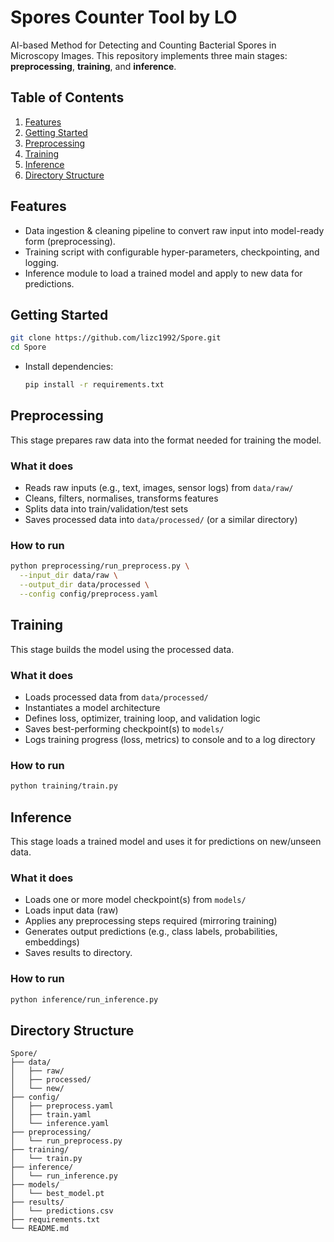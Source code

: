 # Spores Counter Tool by LO

AI-based Method for Detecting and Counting Bacterial Spores in Microscopy Images.
This repository implements three main stages: **preprocessing**, **training**, and **inference**.

## Table of Contents

1. [Features](#features)
2. [Getting Started](#getting-started)
3. [Preprocessing](#preprocessing)
4. [Training](#training)
5. [Inference](#inference)
6. [Directory Structure](#directory-structure)

## Features

* Data ingestion & cleaning pipeline to convert raw input into model-ready form (preprocessing).
* Training script with configurable hyper-parameters, checkpointing, and logging.
* Inference module to load a trained model and apply to new data for predictions.

## Getting Started

  ```bash
  git clone https://github.com/lizc1992/Spore.git  
  cd Spore  
  ```
* Install dependencies:

  ```bash
  pip install -r requirements.txt  
  ```

## Preprocessing

This stage prepares raw data into the format needed for training the model.

### What it does

* Reads raw inputs (e.g., text, images, sensor logs) from `data/raw/`
* Cleans, filters, normalises, transforms features
* Splits data into train/validation/test sets
* Saves processed data into `data/processed/` (or a similar directory)

### How to run

```bash
python preprocessing/run_preprocess.py \
  --input_dir data/raw \
  --output_dir data/processed \
  --config config/preprocess.yaml  
```

## Training

This stage builds the model using the processed data.

### What it does

* Loads processed data from `data/processed/`
* Instantiates a model architecture 
* Defines loss, optimizer, training loop, and validation logic
* Saves best-performing checkpoint(s) to `models/`
* Logs training progress (loss, metrics) to console and to a log directory

### How to run

```bash
python training/train.py 
```

## Inference

This stage loads a trained model and uses it for predictions on new/unseen data.

### What it does

* Loads one or more model checkpoint(s) from `models/`
* Loads input data (raw)
* Applies any preprocessing steps required (mirroring training)
* Generates output predictions (e.g., class labels, probabilities, embeddings)
* Saves results to directory.

### How to run

```bash
python inference/run_inference.py 
```


## Directory Structure

```
Spore/
├── data/
│   ├── raw/
│   ├── processed/
│   └── new/                
├── config/
│   ├── preprocess.yaml
│   ├── train.yaml
│   └── inference.yaml
├── preprocessing/
│   └── run_preprocess.py
├── training/
│   └── train.py
├── inference/
│   └── run_inference.py
├── models/
│   └── best_model.pt
├── results/
│   └── predictions.csv
├── requirements.txt
└── README.md
```

